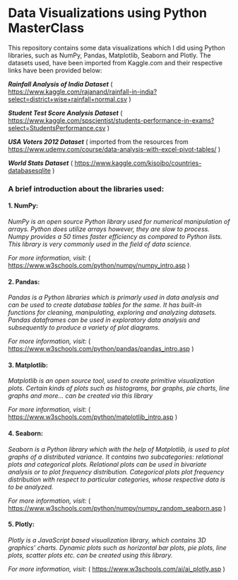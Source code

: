 # Data Visualizations using Python MasterClass 

This repository contains some data visualizations which I did using Python libraries, such as NumPy, Pandas, Matplotlib, Seaborn and Plotly.
The datasets used, have been imported from Kaggle.com and their respective links have been provided below:

**_Rainfall Analysis of India Dataset_**
  ( https://www.kaggle.com/rajanand/rainfall-in-india?select=district+wise+rainfall+normal.csv )
  
**_Student Test Score Analysis Dataset_**
  ( https://www.kaggle.com/spscientist/students-performance-in-exams?select=StudentsPerformance.csv )
  
**_USA Voters 2012 Dataset_**
  ( imported from the resources from https://www.udemy.com/course/data-analysis-with-excel-pivot-tables/ )
  
**_World Stats Dataset_**
  ( https://www.kaggle.com/kisoibo/countries-databasesqlite )
  
  
  
### A brief introduction about the libraries used:

#### 1. NumPy:
*_NumPy is an open source Python library used for numerical manipulation of arrays. Python does utilize arrays however, they are slow to process._*
*_Numpy provides a 50 times faster efficiency as compared to Python lists. This library is very commonly used in the field of data science._*

*_For more information, visit:_* ( https://www.w3schools.com/python/numpy/numpy_intro.asp )

#### 2. Pandas:
*_Pandas is a Python libraries which is primarly used in data analysis and can be used to create database tables for the same._*
*_It has built-in functions for cleaning, manipulating, exploring and analyzing datasets. Pandas dataframes can be used_*
*_in exploratory data analysis and subsequently to produce a variety of plot diagrams._*

*_For more information, visit:_* ( https://www.w3schools.com/python/pandas/pandas_intro.asp )

#### 3. Matplotlib:
*_Matplotlib is an open source tool, used to create primitive visualization plots. Certain kinds of plots such as histograms,_*
*_bar graphs, pie charts, line graphs and more... can be created via this library_*

*_For more information, visit:_* ( https://www.w3schools.com/python/matplotlib_intro.asp )

#### 4. Seaborn:
*_Seaborn is a Python library which with the help of Matplotlib, is used to plot graphs of a distributed variance._*
*_It contains two subcategories: relational plots and categorical plots. Relational plots can be used in bivariate analysis_*
*_or to plot frequency distribution. Categorical plots plot frequency distribution with respect to particular categories, whose_*
*_respective data is to be analyzed._*

*_For more information, visit:_* ( https://www.w3schools.com/python/numpy/numpy_random_seaborn.asp )

#### 5. Plotly: 
*_Plotly is a JavaScript based visualization library, which contains 3D graphics' charts. Dynamic plots such as horizontal bar plots,_*
*_pie plots, line plots, scatter plots etc. can be created using this library._*

*_For more information, visit:_* ( https://www.w3schools.com/ai/ai_plotly.asp )


